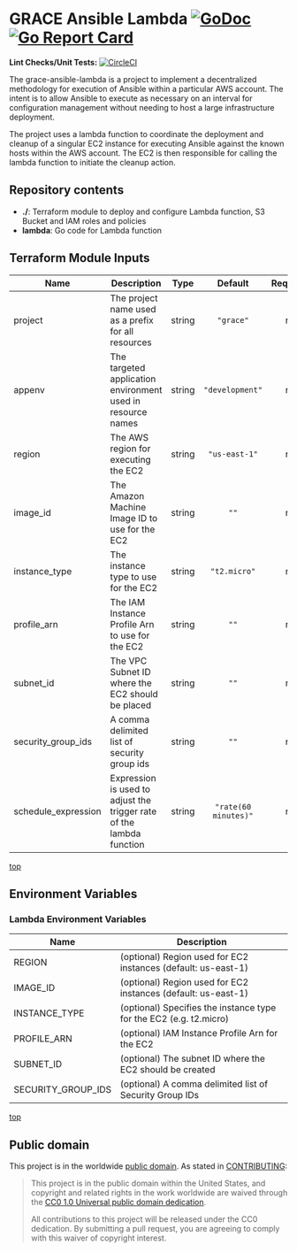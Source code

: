 # GRACE Ansible Lambda [![GoDoc](https://godoc.org/github.com/GSA/grace-ansible-lambda?status.svg)](https://godoc.org/github.com/GSA/grace-ansible-lambda) [![Go Report Card](https://goreportcard.com/badge/gojp/goreportcard)](https://goreportcard.com/report/github.com/GSA/grace-ansible-lambda)

**Lint Checks/Unit Tests:** [![CircleCI](https://circleci.com/gh/GSA/grace-ansible-lambda.svg?style=shield)](https://circleci.com/gh/GSA/grace-ansible-lambda)

The grace-ansible-lambda is a project to implement a decentralized methodology for execution of Ansible within a particular AWS account. The intent is to allow Ansible to execute as necessary on an interval for configuration management without needing to host a large infrastructure deployment.

The project uses a lambda function to coordinate the deployment and cleanup of a singular EC2 instance for executing Ansible against the known hosts within the AWS account. The EC2 is then responsible for calling the lambda function to initiate the cleanup action.

## Repository contents

- **./**: Terraform module to deploy and configure Lambda function, S3 Bucket and IAM roles and policies
- **lambda**: Go code for Lambda function

## Terraform Module Inputs

| Name | Description | Type | Default | Required |
|------|-------------|:----:|:-----:|:-----:|
| project | The project name used as a prefix for all resources | string | `"grace"` | no |
| appenv | The targeted application environment used in resource names | string | `"development"` | no |
| region | The AWS region for executing the EC2 | string | `"us-east-1"` | no |
| image_id | The Amazon Machine Image ID to use for the EC2 | string | `""` | no |
| instance_type | The instance type to use for the EC2 | string | `"t2.micro"` | no |
| profile_arn | The IAM Instance Profile Arn to use for the EC2 | string | `""` | no |
| subnet_id | The VPC Subnet ID where the EC2 should be placed | string | `""` | no |
| security_group_ids | A comma delimited list of security group ids | string | `""` | no |
| schedule_expression | Expression is used to adjust the trigger rate of the lambda function | string | `"rate(60 minutes)"` | no |

[top](#top)

## Environment Variables

### Lambda Environment Variables

| Name                 | Description |
| -------------------- | ------------|
| REGION               | (optional) Region used for EC2 instances (default: us-east-1) |
| IMAGE_ID             | (optional) Region used for EC2 instances (default: us-east-1) |
| INSTANCE_TYPE        | (optional) Specifies the instance type for the EC2 (e.g. t2.micro) |
| PROFILE_ARN          | (optional) IAM Instance Profile Arn for the EC2 |
| SUBNET_ID            | (optional) The subnet ID where the EC2 should be created |
| SECURITY_GROUP_IDS   | (optional) A comma delimited list of Security Group IDs |

[top](#top)

## Public domain

This project is in the worldwide [public domain](LICENSE.md). As stated in [CONTRIBUTING](CONTRIBUTING.md):

> This project is in the public domain within the United States, and copyright and related rights in the work worldwide are waived through the [CC0 1.0 Universal public domain dedication](https://creativecommons.org/publicdomain/zero/1.0/).
>
> All contributions to this project will be released under the CC0 dedication. By submitting a pull request, you are agreeing to comply with this waiver of copyright interest.